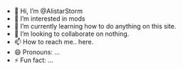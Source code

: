 - 👋 Hi, I’m @AlistarStorm
- 👀 I’m interested in mods
- 🌱 I’m currently learning how to do anything on this site.
- 💞️ I’m looking to collaborate on nothing.
- 📫 How to reach me.. here. 
- 😄 Pronouns: ...
- ⚡ Fun fact: ... 

<!---
AlistarStorm/AlistarStorm is a ✨ special ✨ repository because its `README.md` (this file) appears on your GitHub profile.
You can click the Preview link to take a look at your changes.
--->
